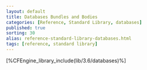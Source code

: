 ```yaml
---
layout: default
title: Databases Bundles and Bodies
categories: [Reference, Standard Library, databases]
published: true
sorting: 30
alias: reference-standard-library-databases.html
tags: [reference, standard library]
---
```


[%CFEngine_library_include(lib/3.6/databases)%]

